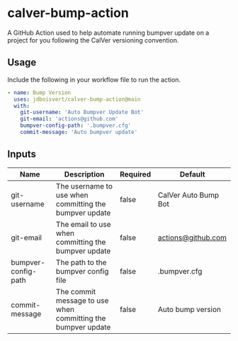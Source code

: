 # calver-bump-action
A GitHub Action used to help automate running bumpver update on a project for you following the CalVer versioning convention. 

## Usage
Include the following in your workflow file to run the action.
```yaml
- name: Bump Version
  uses: jdboisvert/calver-bump-action@main
  with:
    git-username: 'Auto Bumpver Update Bot'
    git-email: 'actions@github.com'
    bumpver-config-path: '.bumpver.cfg'
    commit-message: 'Auto bumpver update'

```

## Inputs
| Name | Description | Required | Default |
| --- | --- | --- | --- |
| git-username | The username to use when committing the bumpver update | false | CalVer Auto Bump Bot |
| git-email | The email to use when committing the bumpver update | false | actions@github.com |
| bumpver-config-path | The path to the bumpver config file | false | .bumpver.cfg |
| commit-message | The commit message to use when committing the bumpver update | false | Auto bump version |
